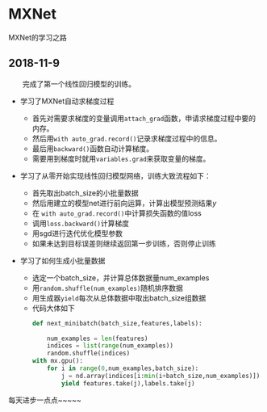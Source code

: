 # MXNet
MXNet的学习之路

## 2018-11-9
&emsp;&emsp;完成了第一个线性回归模型的训练。
+ 学习了MXNet自动求梯度过程
	* 首先对需要求梯度的变量调用```attach_grad```函数，申请求梯度过程中要的内存。
	* 然后用```with auto_grad.record()```记录求梯度过程中的信息。
	* 最后用```backward()```函数自动计算梯度。
	* 需要用到梯度时就用```variables.grad```来获取变量的梯度。

+ 学习了从零开始实现线性回归模型网络，训练大致流程如下：
	* 首先取出batch_size的小批量数据
	* 然后用建立的模型net进行前向运算，计算出模型预测结果$y$
	* 在 ```with auto_grad.record()```中计算损失函数的值loss
	* 调用```loss.backward()```计算梯度
	* 用sgd进行迭代优化模型参数
	* 如果未达到目标误差则继续返回第一步训练，否则停止训练
	
+ 学习了如何生成小批量数据
	* 选定一个batch_size，并计算总体数据量num_examples
	* 用```random.shuffle(num_examples)```随机排序数据
	* 用生成器```yield```每次从总体数据中取出batch_size组数据
	* 代码大体如下
		```python
		def next_minibatch(batch_size,features,labels):
			
			num_examples = len(features)
			indices = list(range(num_examples))
			random.shuffle(indices)
		with mx.gpu():	
			for i in range(0,num_examples,batch_size):
				j = nd.array(indices[i:min(i+batch_size,num_examples)])
				yield features.take(j),labels.take(j)
		```
每天进步一点点~~~~~

